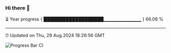 ### Hi there 👋

⏳ Year progress { ███████████████████▁▁▁▁▁▁▁▁▁▁▁ } 66.06 %

---

⏰ Updated on Thu, 29 Aug 2024 18:26:56 GMT

![Progress Bar CI](https://github.com/ZhaoGui/ZhaoGui/workflows/Progress%20Bar%20CI/badge.svg)
